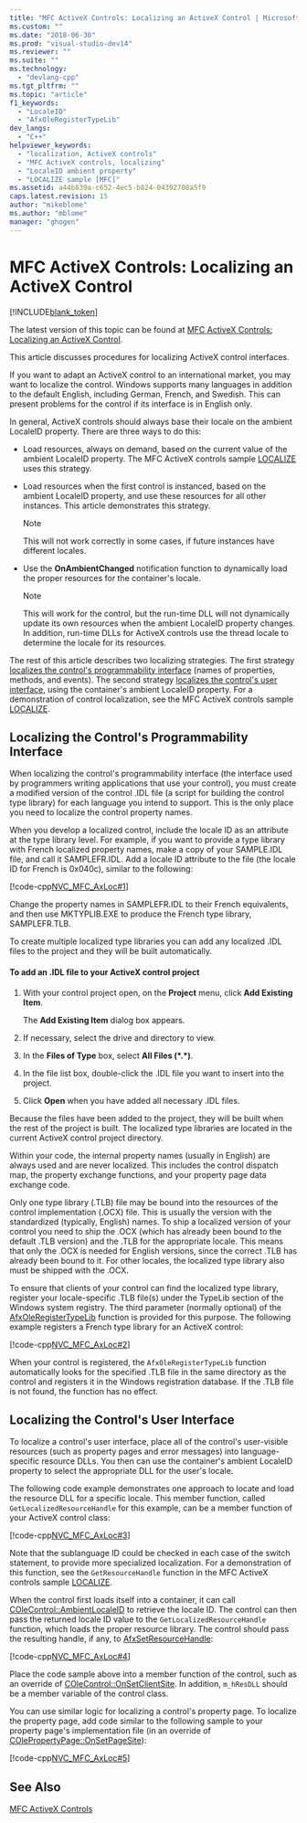 ```yaml
---
title: "MFC ActiveX Controls: Localizing an ActiveX Control | Microsoft Docs"
ms.custom: ""
ms.date: "2018-06-30"
ms.prod: "visual-studio-dev14"
ms.reviewer: ""
ms.suite: ""
ms.technology: 
  - "devlang-cpp"
ms.tgt_pltfrm: ""
ms.topic: "article"
f1_keywords: 
  - "LocaleID"
  - "AfxOleRegisterTypeLib"
dev_langs: 
  - "C++"
helpviewer_keywords: 
  - "localization, ActiveX controls"
  - "MFC ActiveX controls, localizing"
  - "LocaleID ambient property"
  - "LOCALIZE sample [MFC]"
ms.assetid: a44b839a-c652-4ec5-b824-04392708a5f9
caps.latest.revision: 15
author: "mikeblome"
ms.author: "mblome"
manager: "ghogen"
---
```

# MFC ActiveX Controls: Localizing an ActiveX Control
[!INCLUDE[blank_token](../includes/blank-token.md)]

The latest version of this topic can be found at [MFC ActiveX Controls: Localizing an ActiveX Control](https://docs.microsoft.com/cpp/mfc/mfc-activex-controls-localizing-an-activex-control).  
  
  
This article discusses procedures for localizing ActiveX control interfaces.  
  
 If you want to adapt an ActiveX control to an international market, you may want to localize the control. Windows supports many languages in addition to the default English, including German, French, and Swedish. This can present problems for the control if its interface is in English only.  
  
 In general, ActiveX controls should always base their locale on the ambient LocaleID property. There are three ways to do this:  
  
-   Load resources, always on demand, based on the current value of the ambient LocaleID property. The MFC ActiveX controls sample [LOCALIZE](../top/visual-cpp-samples.md) uses this strategy.  
  
-   Load resources when the first control is instanced, based on the ambient LocaleID property, and use these resources for all other instances. This article demonstrates this strategy.  
  
    > [!NOTE]
    >  This will not work correctly in some cases, if future instances have different locales.  
  
-   Use the **OnAmbientChanged** notification function to dynamically load the proper resources for the container's locale.  
  
    > [!NOTE]
    >  This will work for the control, but the run-time DLL will not dynamically update its own resources when the ambient LocaleID property changes. In addition, run-time DLLs for ActiveX controls use the thread locale to determine the locale for its resources.  
  
 The rest of this article describes two localizing strategies. The first strategy [localizes the control's programmability interface](#_core_localizing_your_control.92.s_programmability_interface) (names of properties, methods, and events). The second strategy [localizes the control's user interface](#_core_localizing_the_control.92.s_user_interface), using the container's ambient LocaleID property. For a demonstration of control localization, see the MFC ActiveX controls sample [LOCALIZE](../top/visual-cpp-samples.md).  
  
##  <a name="_core_localizing_your_control.92.s_programmability_interface"></a> Localizing the Control's Programmability Interface  
 When localizing the control's programmability interface (the interface used by programmers writing applications that use your control), you must create a modified version of the control .IDL file (a script for building the control type library) for each language you intend to support. This is the only place you need to localize the control property names.  
  
 When you develop a localized control, include the locale ID as an attribute at the type library level. For example, if you want to provide a type library with French localized property names, make a copy of your SAMPLE.IDL file, and call it SAMPLEFR.IDL. Add a locale ID attribute to the file (the locale ID for French is 0x040c), similar to the following:  
  
 [!code-cpp[NVC_MFC_AxLoc#1](../snippets/cpp/VS_Snippets_Cpp/NVC_MFC_AxLoc/Cpp/samplefr.idl#1)]  
  
 Change the property names in SAMPLEFR.IDL to their French equivalents, and then use MKTYPLIB.EXE to produce the French type library, SAMPLEFR.TLB.  
  
 To create multiple localized type libraries you can add any localized .IDL files to the project and they will be built automatically.  
  
#### To add an .IDL file to your ActiveX control project  
  
1.  With your control project open, on the **Project** menu, click **Add Existing Item**.  
  
     The **Add Existing Item** dialog box appears.  
  
2.  If necessary, select the drive and directory to view.  
  
3.  In the **Files of Type** box, select **All Files (\*.\*)**.  
  
4.  In the file list box, double-click the .IDL file you want to insert into the project.  
  
5.  Click **Open** when you have added all necessary .IDL files.  
  
 Because the files have been added to the project, they will be built when the rest of the project is built. The localized type libraries are located in the current ActiveX control project directory.  
  
 Within your code, the internal property names (usually in English) are always used and are never localized. This includes the control dispatch map, the property exchange functions, and your property page data exchange code.  
  
 Only one type library (.TLB) file may be bound into the resources of the control implementation (.OCX) file. This is usually the version with the standardized (typically, English) names. To ship a localized version of your control you need to ship the .OCX (which has already been bound to the default .TLB version) and the .TLB for the appropriate locale. This means that only the .OCX is needed for English versions, since the correct .TLB has already been bound to it. For other locales, the localized type library also must be shipped with the .OCX.  
  
 To ensure that clients of your control can find the localized type library, register your locale-specific .TLB file(s) under the TypeLib section of the Windows system registry. The third parameter (normally optional) of the [AfxOleRegisterTypeLib](../mfc/reference/registering-ole-controls.md#afxoleregistertypelib) function is provided for this purpose. The following example registers a French type library for an ActiveX control:  
  
 [!code-cpp[NVC_MFC_AxLoc#2](../snippets/cpp/VS_Snippets_Cpp/NVC_MFC_AxLoc/Cpp/NVC_MFC_AxLoc.cpp#2)]  
  
 When your control is registered, the `AfxOleRegisterTypeLib` function automatically looks for the specified .TLB file in the same directory as the control and registers it in the Windows registration database. If the .TLB file is not found, the function has no effect.  
  
##  <a name="_core_localizing_the_control.92.s_user_interface"></a> Localizing the Control's User Interface  
 To localize a control's user interface, place all of the control's user-visible resources (such as property pages and error messages) into language-specific resource DLLs. You then can use the container's ambient LocaleID property to select the appropriate DLL for the user's locale.  
  
 The following code example demonstrates one approach to locate and load the resource DLL for a specific locale. This member function, called `GetLocalizedResourceHandle` for this example, can be a member function of your ActiveX control class:  
  
 [!code-cpp[NVC_MFC_AxLoc#3](../snippets/cpp/VS_Snippets_Cpp/NVC_MFC_AxLoc/Cpp/MyAxLocCtrl.cpp#3)]  
  
 Note that the sublanguage ID could be checked in each case of the switch statement, to provide more specialized localization. For a demonstration of this function, see the `GetResourceHandle` function in the MFC ActiveX controls sample [LOCALIZE](../top/visual-cpp-samples.md).  
  
 When the control first loads itself into a container, it can call [COleControl::AmbientLocaleID](../mfc/reference/colecontrol-class.md#colecontrol__ambientlocaleid) to retrieve the locale ID. The control can then pass the returned locale ID value to the `GetLocalizedResourceHandle` function, which loads the proper resource library. The control should pass the resulting handle, if any, to [AfxSetResourceHandle](../mfc/reference/application-information-and-management.md#afxsetresourcehandle):  
  
 [!code-cpp[NVC_MFC_AxLoc#4](../snippets/cpp/VS_Snippets_Cpp/NVC_MFC_AxLoc/Cpp/MyAxLocCtrl.cpp#4)]  
  
 Place the code sample above into a member function of the control, such as an override of [COleControl::OnSetClientSite](../mfc/reference/colecontrol-class.md#colecontrol__onsetclientsite). In addition, `m_hResDLL` should be a member variable of the control class.  
  
 You can use similar logic for localizing a control's property page. To localize the property page, add code similar to the following sample to your property page's implementation file (in an override of [COlePropertyPage::OnSetPageSite](../mfc/reference/colepropertypage-class.md#colepropertypage__onsetpagesite)):  
  
 [!code-cpp[NVC_MFC_AxLoc#5](../snippets/cpp/VS_Snippets_Cpp/NVC_MFC_AxLoc/Cpp/MyAxLocPpg.cpp#5)]  
  
## See Also  
 [MFC ActiveX Controls](../mfc/mfc-activex-controls.md)





